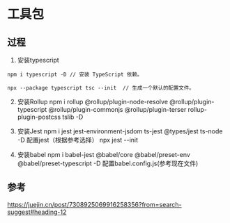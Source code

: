 # 工具包

## 过程
1. 安装typescript
```
npm i typescript -D // 安装 TypeScript 依赖。

npx --package typescript tsc --init  // 生成一个默认的配置文件。
```

2. 安装Rollup
npm i rollup @rollup/plugin-node-resolve @rollup/plugin-typescript @rollup/plugin-commonjs @rollup/plugin-terser rollup-plugin-postcss tslib -D

3. 安装Jest
npm i jest jest-environment-jsdom ts-jest @types/jest ts-node -D
配置jest（根据参考选择）
npx jest --init

4. 安装babel
npm i babel-jest @babel/core @babel/preset-env @babel/preset-typescript -D
配置babel.config.js(参考现在文件)




## 参考
https://juejin.cn/post/7308925069916258356?from=search-suggest#heading-12


